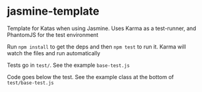 # jasmine-template
Template for Katas when using Jasmine. Uses Karma as a test-runner, and PhantomJS for the test environment


Run `npm install` to get the deps and then `npm test` to run it. Karma will watch the files and run automatically

Tests go in `test/`. See the example `base-test.js`

Code goes below the test. See the example class at the bottom of `test/base-test.js`
